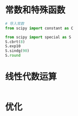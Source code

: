 # 常数和特殊函数
```python
# 导入常数
from scipy import constant as C

from scipy import special as S
S.cbrt(8)
S.exp10
S.sindg(90)
S.round
```

# 线性代数运算
```python

```

# 优化

```python

```
